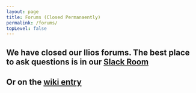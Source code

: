 ```yaml
---
layout: page
title: Forums (Closed Permanaently)
permalink: /forums/
topLevel: false
---
```

<!-- markdownlint-disable MD033 -->

## We have closed our Ilios forums.  The best place to ask questions is in our [Slack Room](https://ilios-slack.herokuapp.com/)

<script async defer src="https://ilios-slack.herokuapp.com/slackin.js"></script>

## Or on the [wiki entry](https://github.com/ilios/ilios/wiki)
